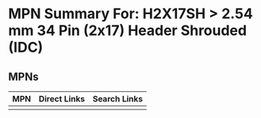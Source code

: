 



# MPN Summary For: H2X17SH > 2.54 mm 34 Pin (2x17) Header Shrouded (IDC)

## MPNs
  

|MPN|Direct Links|Search Links|
| :--- | :--- | :--- |
||||
